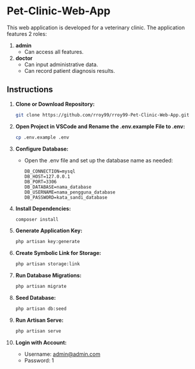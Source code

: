 # Pet-Clinic-Web-App

This web application is developed for a veterinary clinic. The application features 2 roles:

1. **admin**
    - Can access all features.
2. **doctor**
    - Can input administrative data.
    - Can record patient diagnosis results.

## Instructions

1. **Clone or Download Repository:**

    ```bash
    git clone https://github.com/rroy99/rroy99-Pet-Clinic-Web-App.git
    ```

2. **Open Project in VSCode and Rename the .env.example File to .env:**

    ```bash
   cp .env.example .env  
    ```

3. **Configure Database:**

    - Open the .env file and set up the database name as needed:
        ```env
        DB_CONNECTION=mysql
        DB_HOST=127.0.0.1
        DB_PORT=3306
        DB_DATABASE=nama_database
        DB_USERNAME=nama_pengguna_database
        DB_PASSWORD=kata_sandi_database
        ```

4. **Install Dependencies:**

    ```bash
    composer install
    ```

5. **Generate Application Key:**

    ```bash
    php artisan key:generate
    ```

6. **Create Symbolic Link for Storage:**

    ```bash
    php artisan storage:link
    ```

7. **Run Database Migrations:**

    ```bash
    php artisan migrate
    ```

8. **Seed Database:**

    ```bash
    php artisan db:seed
    ```

9. **Run Artisan Serve:**

    ```bash
    php artisan serve
    ```

10. **Login with Account:**
    - Username: admin@admin.com
    - Password: 1
